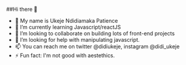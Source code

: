 ##Hi there 👋

- 🔭 My name is Ukeje Ndidiamaka Patience
- 🌱 I’m currently learning Javascript/reactJS
- 👯 I’m looking to collaborate on building lots of front-end projects
- 🤔 I’m looking for help with manipulating javascript.
- 📫 You can reach me on twitter @didiukeje, instagram @didi_ukeje
- ⚡ Fun fact: I'm not good with aestethics.

